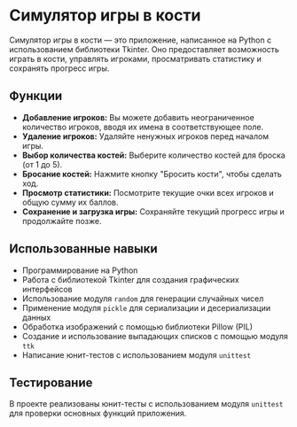 # Симулятор игры в кости

Симулятор игры в кости — это приложение, написанное на Python с использованием библиотеки Tkinter. Оно предоставляет возможность играть в кости, управлять игроками, просматривать статистику и сохранять прогресс игры.


## Функции

*   **Добавление игроков:** Вы можете добавить неограниченное количество игроков, вводя их имена в соответствующее поле.
*   **Удаление игроков:** Удаляйте ненужных игроков перед началом игры.
*   **Выбор количества костей:** Выберите количество костей для броска (от 1 до 5).
*   **Бросание костей:** Нажмите кнопку "Бросить кости", чтобы сделать ход.
*   **Просмотр статистики:** Посмотрите текущие очки всех игроков и общую сумму их баллов.
*   **Сохранение и загрузка игры:** Сохраняйте текущий прогресс игры и продолжайте позже.

## Использованные навыки

*   Программирование на Python
*   Работа с библиотекой Tkinter для создания графических интерфейсов
*   Использование модуля `random` для генерации случайных чисел
*   Применение модуля `pickle` для сериализации и десериализации данных
*   Обработка изображений с помощью библиотеки Pillow (PIL)
*   Создание и использование выпадающих списков с помощью модуля `ttk`
*   Написание юнит-тестов с использованием модуля `unittest`



## Тестирование

В проекте реализованы юнит-тесты с использованием модуля `unittest` для проверки основных функций приложения.

